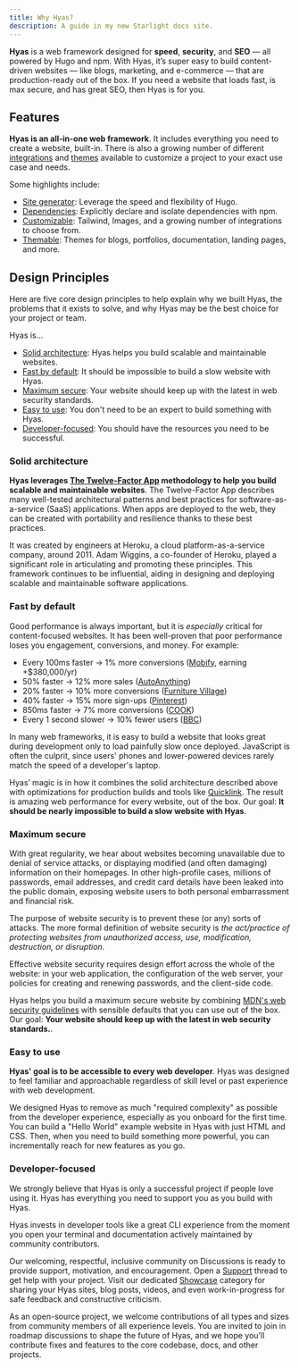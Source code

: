 ```yaml
---
title: Why Hyas?
description: A guide in my new Starlight docs site.
---
```


__Hyas__ is a web framework designed for __speed__, __security__, and __SEO__ — all powered by Hugo and npm. With Hyas, it’s super easy to build content-driven websites — like blogs, marketing, and e-commerce — that are production-ready out of the box. If you need a website that loads fast, is max secure, and has great SEO, then Hyas is for you.

## Features

__Hyas is an all-in-one web framework__. It includes everything you need to create a website, built-in. There is also a growing number of different [integrations](https://gethyas.com/integrations/) and [themes](https://gethyas.com/themes/) available to customize a project to your exact use case and needs.

Some highlights include:

- [Site generator](https://gohugo.io/): Leverage the speed and flexibility of Hugo.
- [Dependencies](/concepts/dependencies/): Explicitly declare and isolate dependencies with npm.
- [Customizable](/guides/integrations/): Tailwind, Images, and a growing number of integrations to choose from.
- [Themable](/guides/themes/): Themes for blogs, portfolios, documentation, landing pages, and more.

## Design Principles

Here are five core design principles to help explain why we built Hyas, the problems that it exists to solve, and why Hyas may be the best choice for your project or team.

Hyas is...

- [Solid architecture](#solid-architecture): Hyas helps you build scalable and maintainable websites.
- [Fast by default](#fast-by-default): It should be impossible to build a slow website with Hyas.
- [Maximum secure](#max-secure): Your website should keep up with the latest in web security standards.
- [Easy to use](#easy-to-use): You don't need to be an expert to build something with Hyas.
- [Developer-focused](#developer-focused): You should have the resources you need to be successful.

### Solid architecture

__Hyas leverages [The Twelve-Factor App](https://12factor.net/) methodology to help you build scalable and maintainable websites__. The Twelve-Factor App describes many well-tested architectural patterns and best practices for software-as-a-service (SaaS) applications. When apps are deployed to the web, they can be created with portability and resilience thanks to these best practices.

It was created by engineers at Heroku, a cloud platform-as-a-service company, around 2011. Adam Wiggins, a co-founder of Heroku, played a significant role in articulating and promoting these principles. This framework continues to be influential, aiding in designing and deploying scalable and maintainable software applications.

### Fast by default

Good performance is always important, but it is *especially* critical for content-focused websites. It has been well-proven that poor performance loses you engagement, conversions, and money. For example:

- Every 100ms faster → 1% more conversions ([Mobify](https://web.dev/why-speed-matters/), earning +$380,000/yr)
- 50% faster → 12% more sales ([AutoAnything](https://www.digitalcommerce360.com/2010/08/19/web-accelerator-revs-conversion-and-sales-autoanything/))
- 20% faster → 10% more conversions ([Furniture Village](https://www.thinkwithgoogle.com/intl/en-gb/marketing-strategies/app-and-mobile/furniture-village-and-greenlight-slash-page-load-times-boosting-user-experience/))
- 40% faster → 15% more sign-ups ([Pinterest](https://medium.com/pinterest-engineering/driving-user-growth-with-performance-improvements-cfc50dafadd7))
- 850ms faster → 7% more conversions ([COOK](https://web.dev/why-speed-matters/))
- Every 1 second slower → 10% fewer users ([BBC](https://www.creativebloq.com/features/how-the-bbc-builds-websites-that-scale))

In many web frameworks, it is easy to build a website that looks great during development only to load painfully slow once deployed. JavaScript is often the culprit, since users' phones and lower-powered devices rarely match the speed of a developer's laptop.

Hyas’ magic is in how it combines the solid architecture described above with optimizations for production builds and tools like [Quicklink](https://getquick.link/). The result is amazing web performance for every website, out of the box. Our goal: __It should be nearly impossible to build a slow website with Hyas__.

### Maximum secure

With great regularity, we hear about websites becoming unavailable due to denial of service attacks, or displaying modified (and often damaging) information on their homepages. In other high-profile cases, millions of passwords, email addresses, and credit card details have been leaked into the public domain, exposing website users to both personal embarrassment and financial risk.

The purpose of website security is to prevent these (or any) sorts of attacks. The more formal definition of website security is *the act/practice of protecting websites from unauthorized access, use, modification, destruction, or disruption*.

Effective website security requires design effort across the whole of the website: in your web application, the configuration of the web server, your policies for creating and renewing passwords, and the client-side code.

Hyas helps you build a maximum secure website by combining [MDN's web security guidelines](https://infosec.mozilla.org/guidelines/web_security) with sensible defaults that you can use out of the box. Our goal: __Your website should keep up with the latest in web security standards.__.

### Easy to use

__Hyas' goal is to be accessible to every web developer__. Hyas was designed to feel familiar and approachable regardless of skill level or past experience with web development.

We designed Hyas to remove as much "required complexity" as possible from the developer experience, especially as you onboard for the first time. You can build a "Hello World" example website in Hyas with just HTML and CSS. Then, when you need to build something more powerful, you can incrementally reach for new features as you go.

### Developer-focused

We strongly believe that Hyas is only a successful project if people love using it. Hyas has everything you need to support you as you build with Hyas.

Hyas invests in developer tools like a great CLI experience from the moment you open your terminal and documentation actively maintained by community contributors.

Our welcoming, respectful, inclusive community on Discussions is ready to provide support, motivation, and encouragement. Open a [Support](https://github.com/orgs/gethyas/discussions/categories/support) thread to get help with your project. Visit our dedicated [Showcase](https://github.com/orgs/gethyas/discussions/categories/showcase) category for sharing your Hyas sites, blog posts, videos, and even work-in-progress for safe feedback and constructive criticism.

As an open-source project, we welcome contributions of all types and sizes from community members of all experience levels. You are invited to join in roadmap discussions to shape the future of Hyas, and we hope you’ll contribute fixes and features to the core codebase, docs, and other projects.
